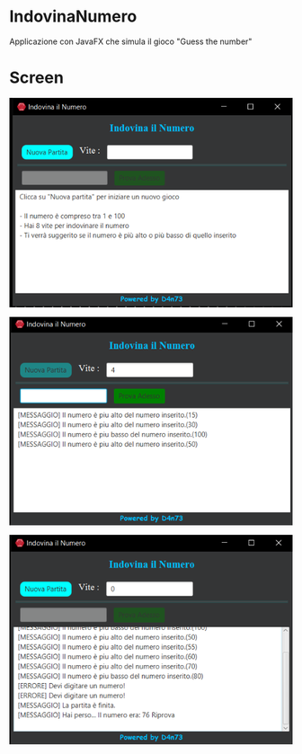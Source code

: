 # IndovinaNumero
Applicazione con JavaFX che simula il gioco "Guess the number"


# Screen

![plot](./screen/Screenshot_1.png)

![plot](./screen/Screenshot_2.png)

![plot](./screen/Screenshot_3.png)
